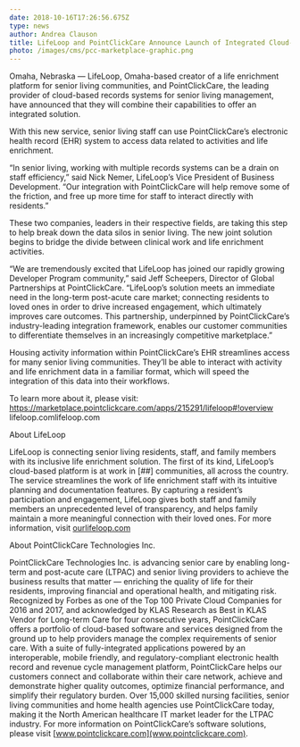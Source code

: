 ```yaml
---
date: 2018-10-16T17:26:56.675Z
type: news
author: Andrea Clauson
title: LifeLoop and PointClickCare Announce Launch of Integrated Cloud-Based Solution
photo: /images/cms/pcc-marketplace-graphic.png
---
```


Omaha, Nebraska — LifeLoop, Omaha-based creator of a life enrichment platform for senior living communities, and PointClickCare, the leading provider of cloud-based records systems for senior living management, have announced that they will combine their capabilities to offer an integrated solution.

With this new service, senior living staff can use PointClickCare’s electronic health record (EHR) system to access data related to activities and life enrichment.

“In senior living, working with multiple records systems can be a drain on staff efficiency,” said Nick Nemer, LifeLoop’s Vice President of Business Development. “Our integration with PointClickCare will help remove some of the friction, and free up more time for staff to interact directly with residents.”

These two companies, leaders in their respective fields, are taking this step to help break down the data silos in senior living. The new joint solution begins to bridge the divide between clinical work and life enrichment activities.

“We are tremendously excited that LifeLoop has joined our rapidly growing Developer Program community,” said Jeff Scheepers, Director of Global Partnerships at PointClickCare. “LifeLoop’s solution meets an immediate need in the long-term post-acute care market; connecting residents to loved ones in order to drive increased engagement, which ultimately improves care outcomes. This partnership, underpinned by PointClickCare’s industry-leading integration framework, enables our customer communities to differentiate themselves in an increasingly competitive marketplace.”

Housing activity information within PointClickCare’s EHR streamlines access for many senior living communities. They’ll be able to interact with activity and life enrichment data in a familiar format, which will speed the integration of this data into their workflows.

To learn more about it, please visit: [https://marketplace.pointclickcare.com/apps/215291/lifeloop#!overview
](https://marketplace.pointclickcare.com/apps/215291/lifeloop#!overview)lifeloop.comlifeloop.com

About LifeLoop

LifeLoop is connecting senior living residents, staff, and family members with its inclusive life enrichment solution. The first of its kind, LifeLoop’s cloud-based platform is at work in \[##] communities, all across the country. The service streamlines the work of life enrichment staff with its intuitive planning and documentation features. By capturing a resident’s participation and engagement, LifeLoop gives both staff and family members an unprecedented level of transparency, and helps family maintain a more meaningful connection with their loved ones. For more information, visit [ourlifeloop.com
](ourlifeloop.com)

About PointClickCare Technologies Inc.

PointClickCare Technologies Inc. is advancing senior care by enabling long-term and post-acute care (LTPAC) and senior living providers to achieve the business results that matter — enriching the quality of life for their residents, improving financial and operational health, and mitigating risk. Recognized by Forbes as one of the Top 100 Private Cloud Companies for 2016 and 2017, and acknowledged by KLAS Research as Best in KLAS Vendor for Long-term Care for four consecutive years, PointClickCare offers a portfolio of cloud-based software and services designed from the ground up to help providers manage the complex requirements of senior care. With a suite of fully-integrated applications powered by an interoperable, mobile friendly, and regulatory-compliant electronic health record and revenue cycle management platform, PointClickCare helps our customers connect and collaborate within their care network, achieve and demonstrate higher quality outcomes, optimize financial performance, and simplify their regulatory burden. Over 15,000 skilled nursing facilities, senior living communities and home health agencies use PointClickCare today, making it the North American healthcare IT market leader for the LTPAC industry. For more information on PointClickCare’s software solutions, please visit [www.pointclickcare.com](www.pointclickcare.com).
